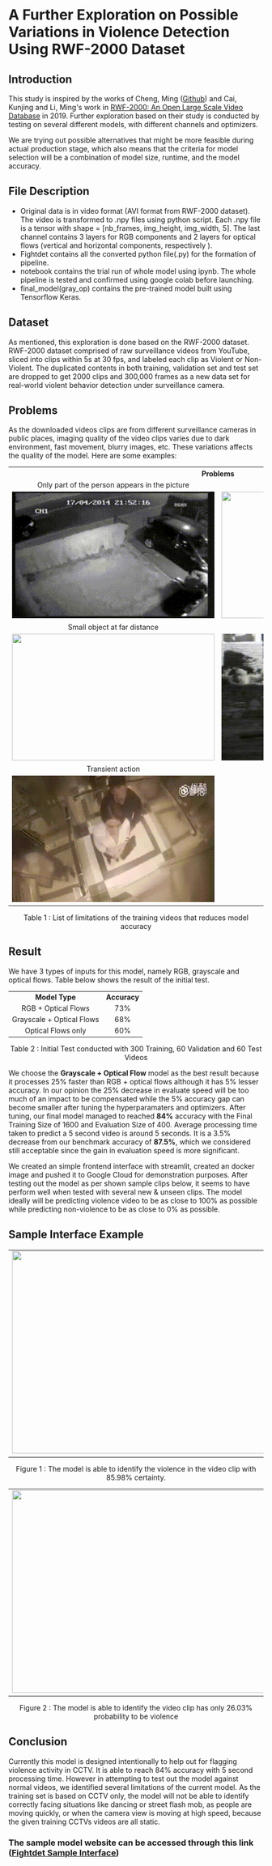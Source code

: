 # A Further Exploration on Possible Variations in Violence Detection Using RWF-2000 Dataset
## Introduction

This study is inspired by the works of Cheng, Ming ([Github](https://github.com/mchengny/RWF2000-Video-Database-for-Violence-Detection)) and Cai, Kunjing and Li, Ming's work in [RWF-2000: An Open Large Scale Video Database](https://arxiv.org/abs/1911.05913v3) in 2019. Further exploration based on their study is conducted by testing on several different models, with different channels and optimizers. 

We are trying out possible alternatives that might be more feasible during actual production stage, which also means that the criteria for model selection will be a combination of model size, runtime, and the model accuracy.

## File Description
<ul>
<li>Original data is in video format (AVI format from RWF-2000 dataset). The video is transformed to .npy files using python script. Each .npy file is a tensor with shape = [nb_frames, img_height, img_width, 5]. The last channel contains 3 layers for RGB components and 2 layers for optical flows (vertical and horizontal components, respectively ).</li>
<li>Fightdet contains all the converted python file(.py) for the formation of pipeline.</li>
<li>notebook contains the trial run of whole model using ipynb. The whole pipeline is tested and confirmed using google colab before launching.</li>
<li>final_model(gray_op) contains the pre-trained model built using Tensorflow Keras.</li></ul>

##  Dataset
As mentioned, this exploration is done based on the RWF-2000 dataset. RWF-2000 dataset comprised of raw surveillance videos from YouTube, sliced into clips within 5s at 30 fps, and labeled each clip as Violent or Non-Violent. The duplicated contents in both training, validation set and test set are dropped to get 2000 clips and 300,000 frames as a new data set for real-world violent behavior detection under surveillance camera.

## Problems
As the downloaded videos clips are from different surveillance cameras in public places, imaging quality of the video clips varies due to dark environment, fast movement, blurry images, etc. These variations affects the quality of the model. Here are some examples:

<table align='center'>
  <tr>
    <th colspan="2" style="text-align:center">Problems</th>
  </tr>
  <tr>
    <td align="center">Only part of the person appears in the picture</td>
    <td align="center">Crowds and chaos</td>
  </tr>
  <tr>
    <td align="center"><img src="https://github.com/Chewgithub/Fightdet/blob/master/images/blocked.gif" width="400px" height="250px"></td>
    <td align="center"><img src="https://github.com/Chewgithub/Fightdet/blob/master/images/crowded.gif" width="400px" height="250px"></td>
  </tr>
  <tr>
    <td align="center">Small object at far distance</td>
    <td align="center">Low resolution</td>
  </tr>
  <tr>
    <td align="center"><img src="https://github.com/yongsin91/Fightdet/blob/master/images/far_distance.gif" width="400px" height="250px"></td>
    <td align="center"><img src="https://github.com/Chewgithub/Fightdet/blob/master/images/low_resolution.gif" width="400px" height="250px"></td>
  </tr>
  <tr>
    <td align="center">Transient action</td>
    <td></td>
  </tr>
  <tr>
    <td align="center"><img src="https://github.com/Chewgithub/Fightdet/blob/master/images/transient.gif" width="400px" height="250px"></td>
    <td></td>
  </tr>
</table>
<p align='center'>Table 1 : List of limitations of the training videos that reduces model accuracy</p>

## Result
We have 3 types of inputs for this model, namely RGB, grayscale and optical flows. Table below shows the result of the initial test.

<table align='center'>
  <tr>
    <td align="center"><b>Model Type</b></td>
    <td align="center"><b>Accuracy</b></td>
  </tr>
  <tr>
    <td align="center">RGB + Optical Flows</td>
    <td align="center">73%</td>
  </tr>
  <tr>
    <td align="center">Grayscale + Optical Flows</td>
    <td align="center">68%</td>
  </tr>
  <tr>
    <td align="center">Optical Flows only</td>
    <td align="center">60%</td>
  </tr>
</table>
<p align='center'>Table 2 : Initial Test conducted with 300 Training, 60 Validation and 60 Test Videos</p>

We choose the **Grayscale + Optical Flow** model as the best result because it processes 25% faster than RGB + optical flows although it has 5% lesser accuracy. In our opinion the 25% decrease in evaluate speed will be too much of an impact to be compensated while the 5% accuracy gap can become smaller after tuning the hyperparamaters and optimizers. After tuning, our final model managed to reached **84%** accuracy with the Final Training Size of 1600 and Evaluation Size of 400. Average processing time taken to predict a 5 second video is around 5 seconds. It is a 3.5% decrease from our benchmark accuracy of **87.5%**, which we considered still acceptable since the gain in evaluation speed is more significant. 

We created an simple frontend interface with streamlit, created an docker image and pushed it to Google Cloud for demonstration purposes. After testing out the model as per shown sample clips below, it seems to have perform well when tested with several new & unseen clips. The model ideally will be predicting violence video to be as close to 100% as possible while predicting non-violence to be as close to 0% as possible.

## Sample Interface Example
<table><tr><td>
<img src="https://github.com/Chewgithub/Fightdet/blob/master/images/Predict_1.gif" width="700px" height="400px"></td></tr></table>
<p align='center'>Figure 1 : The model is able to identify the violence in the video clip with 85.98% certainty.</p>


<table><tr><td>
<img src="https://github.com/Chewgithub/Fightdet/blob/master/images/Predict_0.gif" width="700px" height="400px"></td></tr></table>
<p align='center'>Figure 2 : The model is able to identify the video clip has only 26.03% probability to be violence</p>

## Conclusion
Currently this model is designed intentionally to help out for flagging violence activity in CCTV. It is able to reach 84% accuracy with 5 second processing time. However in attempting to test out the model against normal videos, we identified several limitations of the current model. As the training set is based on CCTV only, the model will not be able to identify correctly facing situations like dancing or street flash mob, as people are moving quickly, or when the camera view is moving at high speed, because the given training CCTVs videos are all static.

### The sample model website can be accessed through this link ([Fightdet Sample Interface](https://fightdet-app-gf34ldcmyq-de.a.run.app/))
